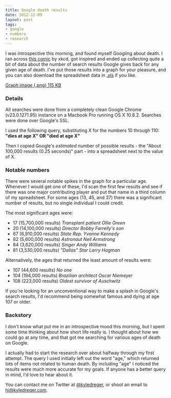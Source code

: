 ```yaml
---
title: Google death results
date: 2012-12-09
layout: post
tags:
- google
- numbers
- research
---
```


I was introspective this morning, and found myself Googling about death. I ran across [this comic](http://xkcd.com/369/) by xkcd, got inspired and ended up collecting quite a bit of data about the number of search results Google gives back for any given age of death. I've put those results into a graph for your pleasure, and you can also download the spreadsheet data in [.xls](http://cargo.kyledreger.com.s3.amazonaws.com/2012-12-08-dreger-google-death-results.xls) if you like.

<!-- more -->

[Graph image (.png) 115 KB](http://cargo.kyledreger.com.s3.amazonaws.com/2012-12-08-google-death-results.png)

### Details

All searches were done from a completely clean Google Chrome (v23.0.1271.95) instance on a Macbook Pro running OS X 10.8.2. Searches were done over Google's SSL.

I used the following query, substituting X for the numbers 10 through 110: **"dies at age X" OR "died at age X"**

Then I copied Google's *estimated* number of possible results - the "About 100,000 results (0.25 seconds)" part - into a spreadsheet next to the value of X.

### Notable numbers

There were several notable spikes in the graph for a particular age. Whenever I would get one of these, I'd scan the first few results and see if there was one major contributing player and put that name in a third column of my spreadsheet. For some ages (13, 45, and 37) there was a significant number of results, but no single individual I could credit.

The most significant ages were:

- 17 (15,700,000 results) *Transplant patient Ollie Green*
- 20 (14,100,000 results) *Director Bobby Farrelly's son*
- 67 (6,910,000 results) *State Rep. Yvonne Kennedy*
- 82 (5,600,000 results) *Astronaut Neil Armstrong*
- 84 (3,620,000 results) *Singer Andy Williams*
- 81 (3,530,000 results) *"Dallas" Star Larry Hagman*

Alternatively, the ages that returned the least amount of results were:

- 107 (44,600 results) *No one*
- 104 (194,000 results) *Brazilian architect Oscar Niemeyer*
- 108 (223,000 results) *Oldest survivor of Auschwitz*

If you're looking for an unconventional way to make a splash in Google's search results, I'd recommend being somewhat famous and dying at age 107 or older.

### Backstory

I don't know what put me in an introspective mood this morning, but I spent some time thinking about how short life really is. I thought about how we could go at any time, and that got me searching for various ages of death on Google.

I actually had to start the research over about halfway through my first attempt. The query I used initially left out the word "age," which returned lots of items not related to human death. By including "age" I noticed the results were much more accurate for my goals. If anyone has a better query in mind, I'd love to hear about it.

You can contact me on Twitter at [@kyledreger](http://twitter.com/kyledreger), or shoot an email to <hi@kyledreger.com>.


